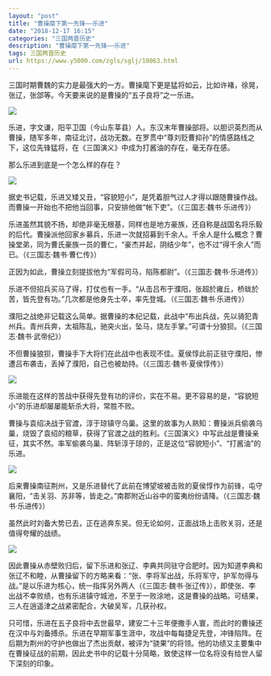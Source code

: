 ```yaml
---
layout: "post"
title: "曹操麾下第一先锋——乐进"
date: "2018-12-17 16:15"
categories: "三国两晋历史"
description: "曹操麾下第一先锋——乐进"
tags: 三国两晋历史
url: https://www.y5000.com/zgls/sglj/10063.html
---
```






三国时期曹魏的实力是最强大的一方。曹操麾下更是猛将如云，比如许褚，徐晃，张辽，张郃等。今天要来说的是曹操的“五子良将”之一乐进。

![](https://img.y5000.com/uploads/allimg/170111/8-1F11109163H33.jpg)

乐进，字文谦，阳平卫国（今山东莘县）人。东汉末年曹操部将。以胆识英烈而从曹操，随军多年，南征北讨，战功无数。在罗贯中“尊刘贬曹抑孙”的情感路线之下，这位先锋猛将，在《三国演义》中成为打酱油的存在，毫无存在感。

那么乐进到底是一个怎么样的存在？

![](https://img.y5000.com/uploads/allimg/170111/8-1F111091A0460.jpg)

据史书记载，乐进又矮又丑，“容貌短小”，是凭着胆气过人才得以跟随曹操作战。而曹操一开始也不把他当回事，只安排他做“帐下吏”。（《三国志·魏书·乐进传》）

乐进虽然其貌不扬，却绝非毫无根基，同样也是地方豪族，还自称是战国名将乐毅的后代。曹操派他回家乡募兵，乐进一次就招募到千余人。千余人是什么概念？曹操堂弟，同为曹氏豪族一员的曹仁，“豪杰并起，阴结少年”，也不过“得千余人”而已。（《三国志·魏书·曹仁传》）

正因为如此，曹操立刻提拔他为“军假司马，陷陈都尉”。（《三国志·魏书·乐进传》）

乐进不但招兵买马了得，打仗也有一手。“从击吕布于濮阳，张超於雍丘，桥昽於苦，皆先登有功。”几次都是他身先士卒，率先登城。（《三国志·魏书·乐进传》）

濮阳之战绝非记载这么简单。据曹操的本纪记载，此战中“布出兵战，先以骑犯青州兵。青州兵奔，太祖陈乱，驰突火出，坠马，烧左手掌。”可谓十分狼狈。（《三国志·魏书·武帝纪》）

不但曹操狼狈，曹操手下大将们在此战中也表现不佳。夏侯惇此前正驻守濮阳，惨遭吕布袭击，丢掉了濮阳，自己也被劫持。（《三国志·魏书·夏侯惇传》）

![](https://img.y5000.com/uploads/allimg/170111/0921401561-0.jpg)

乐进能在这样的苦战中获得先登有功的评价，实在不易。更不容易的是，“容貌短小”的乐进却屡屡能斩杀大将，常胜不败。

曹操与袁绍决战于官渡，淳于琼镇守乌巢。这里的故事为人熟知：曹操派兵偷袭乌巢，烧毁了袁绍的粮草，获得了官渡之战的胜利。《三国演义》中写此战是曹操亲征，其实不然。率军偷袭乌巢、阵斩淳于琼的，正是这位“容貌短小”、“打酱油”的乐进。

![](https://img.y5000.com/uploads/allimg/170111/8-1F111091F3137.jpg)

后来曹操南征荆州，又是乐进替代了此前在博望坡被击败的夏侯惇作为前锋，屯守襄阳，“击关羽、苏非等，皆走之。”南郡附近山谷中的蛮夷纷纷请降。（《三国志·魏书·乐进传》）

虽然此时刘备大势已去，正在逃奔东吴。但无论如何，正面战场上击败关羽，还是值得夸耀的战绩。

![](https://img.y5000.com/uploads/allimg/170111/8-1F111091GI17.jpg)

因此曹操从赤壁败归后，留下乐进和张辽、李典共同驻守合肥时。因为知道李典和张辽不和睦，从曹操留下的方略来看：“张、李将军出战，乐将军守，护军勿得与战。”是以乐进为核心，统一指挥另外两人（《三国志·魏书·张辽传》），即使张、李出战不幸败绩，也有乐进镇守城池，不至于一败涂地，这是曹操的战略。可结果，三人在逍遥津之战紧密配合，大破吴军，几获孙权。

只可惜，乐进在五子良将中去世最早，建安二十三年便撒手人寰，而此时的曹操还在汉中与刘备搏杀。乐进在早期军事生涯中，攻战中每每捷足先登，冲锋陷阵。在后期为荆州的守护也做出了杰出贡献，被评为“骁果”的将领。他的功绩又主要集中在曹操征战的前期，因此史书中的记载十分简略，致使这样一位名将没有给世人留下深刻的印象。
